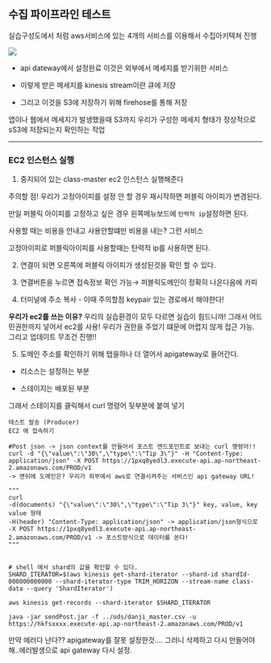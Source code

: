 ## 수집 파이프라인 테스트

실습구성도에서 처럼 aws서비스에 있는 4개의 서비스를 이용해서 수집아키텍쳐 진행

<img src="https://user-images.githubusercontent.com/86764734/152169006-bd6eeba2-f5a6-47a2-a4f5-cfe8450c2614.png"/>

- api dateway에서 설정완료 이것은 외부에서 메세지를 받기위한 서비스

- 이렇게 받은 메세지를 kinesis stream이란 큐에 저장 

- 그리고 이것을 S3에 저장하기 위해 firehose를 통해 저장

앱이나 웹에서 메세지가 발생했을때 S3까지 우리가 구성한 메세지 형태가 정상적으로 sS3에 저장되는지 확인하는 작업

---

### EC2 인스턴스 실행

1. 중지되어 있는 class-master ec2 인스턴스 실행해준다

주의할 점! 우리가 고정아이피를 설정 안 할 경우 재시작하면 퍼블릭 아이피가 변경된다.  

만일 퍼블릭 아이피를 고정하고 싶은 경우 왼쪽메뉴보드에 `탄력적 ip`설정하면 된다.

사용할 때는 비용을 안내고 사용안할떄만 비용을 내는? 그런 서비스

고정아이피로 퍼블릭아이피를 사용할때는 탄력적 ip를 사용하면 된다.

2. 연결이 되면 오른쪽에 퍼블릭 아이피가 생성된것을 확인 할 수 있다. 

3. 연결버튼을 누르면 접속정보 확인 가능→ 퍼블릭도메인이 정확히 나온다음에 카피 

4. 터미널에 주소 복사 - 이때 주의할점 keypair 있는 경로에서 해야한다!

**우리가 ec2를 쓰는 이유?**
우리의 실습환경이 모두 다르면 실습이 힘드니까! 그래서 어드민권한까지 넣어서 ec2를 사용! 우리가 권한을 주었기 떄문에 어렵지 않게 접근 가능. 그리고 업데이트 무조건 진행!!

5. 도메인 주소를 확인하기 위해 탭을하나 더 열어서 apigateway로 들어간다.

- 리소스는 설정하는 부분

- 스테이지는 배포된 부분

그래서 스테이지를 클릭해서 curl 명령어 뒷부분에 붙여 넣기

```
테스트 발송 (Producer)
EC2 에 접속하기 

#Post json -> json context를 만들어서 포스트 엔드포인트로 보내는 curl 명령어!!
curl -d "{\"value\":\"30\",\"type\":\"Tip 3\"}" -H "Content-Type: application/json" -X POST https://1pxq8yedl3.execute-api.ap-northeast-2.amazonaws.com/PROD/v1
-> 맨뒤에 도메인은? 우리가 외부에서 aws로 연결시켜주는 서비스인 api gateway URL!
 
"""
curl 
-d(documents) "{\"value\":\"30\",\"type\":\"Tip 3\"}" key, value, key value 형태 
-H(header) "Content-Type: application/json" -> application/json형식으로
-X POST https://1pxq8yedl3.execute-api.ap-northeast-2.amazonaws.com/PROD/v1 -> 포스트방식으로 데이터를 쏜다!
"""


# shell 에서 shard의 값을 확인할 수 있다. 
SHARD_ITERATOR=$(aws kinesis get-shard-iterator --shard-id shardId-000000000000 --shard-iterator-type TRIM_HORIZON --stream-name class-data --query 'ShardIterator')

aws kinesis get-records --shard-iterator $SHARD_ITERATOR

java -jar sendPost.jar -f ../ods/danji_master.csv -u https://hkfsxxxx.execute-api.ap-northeast-2.amazonaws.com/PROD/v1
```

만약 에러다 난다?? apigateway를 잘못 설정한것.... 그러니 삭제하고 다시 만들어야해..에러발생으로 api gateway 다시 설정.

